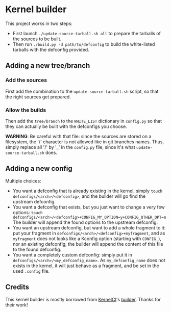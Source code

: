 # Kernel builder

This project works in two steps: 

  * First launch `./update-source-tarball.sh all` to prepare the tarballs of the
sources to be built.
  * Then run `./build.py -d path/to/defconfig` to build the white-listed
tarballs with the defconfig provided.

## Adding a new tree/branch

### Add the sources

First add the combination to the `update-source-tarball.sh` script, so that the
right sources get prepared.


### Allow the builds

Then add the `tree/branch` to the `WHITE_LIST` dictionary in `config.py` so that
they can actually be built with the defconfigs you choose.

**WARNING**: Be careful with that file: since the sources are stored on a
filesystem, the '/' character is not allowed like in git branches names. Thus,
simply replace all '/' by '\_' in the `config.py` file, since it's what
`update-source-tarball.sh` does.

## Adding a new config

Multiple choices:
  * You want a defconfig that is already existing in the kernel, simply `touch
defconfigs/<arch>/<defconfig>`, and the builder will go find the upstream
defconfig.
  * You want a defconfig that exists, but you just want to change a very few
options:
`touch defconfigs/<arch>/<defconfig>+CONFIG_MY_OPTION=y+CONFIG_OTHER_OPT=m`  
The builder will append the found options to the upstream defconfig.
  * You want an upstream defconfig, but want to add a whole fragment to it: put
your fragment in `defconfigs/<arch>/<defconfig>+myfragment`, and as `myfragment`
does not looks like a Kconfig option (starting with `CONFIG_`), nor an existing
defconfig, the builder will append the content of this file to the found
defconfig.
  * You want a completely custom defconfig: simply put it in
`defconfigs/<arch>/<my_defconfig_name>`. As `my_defconfig_name` does not exists
in the kernel, it will just behave as a fragment, and be set in the used
`.config` file.

## Credits

This kernel builder is mostly borrowed from [KernelCI](https://kernelci.org/)'s
[builder](https://github.com/kernelci/kernelci-build). Thanks for their work!
